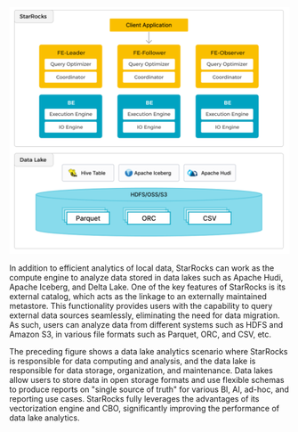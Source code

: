---
---
![DLA](../1.1-8-dla.png)

In addition to efficient analytics of local data, StarRocks can work as the compute engine to analyze data stored in data lakes such as Apache Hudi, Apache Iceberg, and Delta Lake. One of the key features of StarRocks is its external catalog, which acts as the linkage to an externally maintained metastore. This functionality provides users with the capability to query external data sources seamlessly, eliminating the need for data migration. As such, users can analyze data from different systems such as HDFS and Amazon S3, in various file formats such as Parquet, ORC, and CSV, etc.

The preceding figure shows a data lake analytics scenario where StarRocks is responsible for data computing and analysis, and the data lake is responsible for data storage, organization, and maintenance. Data lakes allow users to store data in open storage formats and use flexible schemas to produce reports on "single source of truth" for various BI, AI, ad-hoc, and reporting use cases. StarRocks fully leverages the advantages of its vectorization engine and CBO, significantly improving the performance of data lake analytics.
